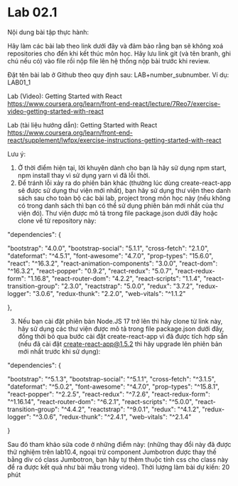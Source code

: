 # Lab 02.1

Nội dung bài tập thực hành:

Hãy làm các bài lab theo link dưới đây và đảm bảo rằng bạn sẽ không xoá repositories cho đến khi kết thúc môn học. Hãy lưu link git (và tên branh, ghi chú nếu có) vào file rồi nộp file lên hệ thống nộp bài trước khi review.

Đặt tên bài lab ở Github theo quy định sau: LAB+number_subnumber. Ví dụ: LAB01_1

Lab (Video): Getting Started with React
https://www.coursera.org/learn/front-end-react/lecture/7Reo7/exercise-video-getting-started-with-react

Lab (tài liệu hướng dẫn): Getting Started with React 
https://www.coursera.org/learn/front-end-react/supplement/lwfpx/exercise-instructions-getting-started-with-react

Lưu ý:
1. Ở thời điểm hiện tại, lời khuyên dành cho bạn là hãy sử dụng npm start, npm install thay vì sử dụng yarn vì đã lỗi thời.
2. Để tránh lỗi xảy ra do phiên bản khác (thường lúc dùng create-react-app sẽ được sử dụng thư viện mới nhất), bạn hãy sử dụng thư viện theo danh sách sau cho toàn bộ các bài lab, project trong môn học này (nếu không có trong danh sách thì bạn có thể sử dụng phiên bản mới nhất của thư viện đó).
Thư viện được mô tả trong file package.json dưới đây hoặc clone về từ repository này:


"dependencies": {

"bootstrap": "4.0.0",
"bootstrap-social": "5.1.1",
"cross-fetch": "2.1.0",
"dateformat": "^4.5.1",
"font-awesome": "4.7.0",
"prop-types": "15.6.0",
"react": "^16.3.2",
"react-animation-components": "3.0.0",
"react-dom": "^16.3.2",
"react-popper": "0.9.2",
"react-redux": "5.0.7",
"react-redux-form": "1.16.8",
"react-router-dom": "4.2.2",
"react-scripts": "1.1.4",
"react-transition-group": "2.3.0",
"reactstrap": "5.0.0",
"redux": "3.7.2",
"redux-logger": "3.0.6",
"redux-thunk": "2.2.0",
"web-vitals": "^1.1.2"

},


3. Nếu bạn cài đặt phiên bản Node.JS 17 trở lên thì hãy clone từ link này, hãy sử dụng các thư viện được mô tả trong file package.json dưới đây, đồng thời bỏ qua bước cài đặt create-react-app vì đã được tích hợp sẵn (nếu đã cài đặt create-react-app@1.5.2 thì hãy upgrade lên phiên bản mới nhất trước khi sử dụng):

"dependencies": {

"bootstrap": "^5.1.3",
"bootstrap-social": "^5.1.1",
"cross-fetch": "^3.1.5",
"dateformat": "^5.0.2",
"font-awesome": "^4.7.0",
"prop-types": "^15.8.1",
"react-popper": "^2.2.5",
"react-redux": "^7.2.6",
"react-redux-form": "^1.16.14",
"react-router-dom": "^6.2.1",
"react-scripts": "^5.0.0",
"react-transition-group": "^4.4.2",
"reactstrap": "^9.0.1",
"redux": "^4.1.2",
"redux-logger": "^3.0.6",
"redux-thunk": "^2.4.1",
"web-vitals": "^2.1.4"

}


Sau đó tham khảo sửa code ở những điểm này: (những thay đổi này đã được thử nghiệm trên lab10.4, ngoại trừ component Jumbotron được thay thế bằng div có class Jumbotron, bạn hãy tự thêm thuộc tính css cho class này để ra được kết quả như bài mẫu trong video).
Thời lượng làm bài dự kiến: 20 phút
